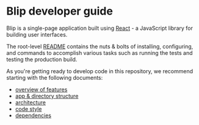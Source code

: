 # Blip developer guide

Blip is a single-page application built using [React](https://facebook.github.io/react/ 'React') - a JavaScript library for building user interfaces.

The root-level [README]('../README.md') contains the nuts & bolts of installing, configuring, and commands to accomplish various tasks such as running the tests and testing the production build.

As you're getting ready to develop code in this repository, we recommend starting with the following documents:

- [overview of features](./FeatureOverview.md)
- [app & directory structure](./DirectoryStructure.md)
- [architecture](./Architecture.md)
- [code style](./CodeStyle.md)
- [dependencies](./Dependencies.md)
